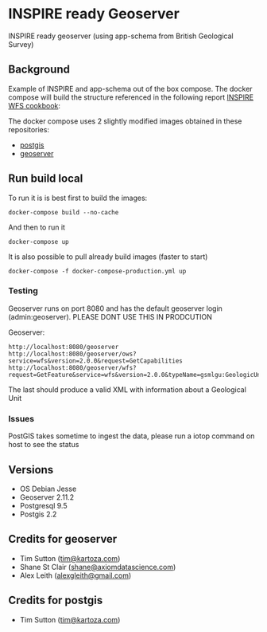 # INSPIRE ready Geoserver
INSPIRE ready geoserver (using app-schema from British Geological Survey)

## Background 

Example of INSPIRE and app-schema out of the box compose. The docker compose will build the structure referenced in the following report [INSPIRE WFS cookbook](https://data.gov.uk/sites/default/files/library/INSPIREWFSCookbook_v1.0.pdf): 

The docker compose uses 2 slightly modified images obtained in these repositories:

* [postgis](https://github.com/kartoza/docker-postgis)
* [geoserver](https://github.com/kartoza/docker-geoserver)

## Run build local 

To run it is is best first to build the images:
```
docker-compose build --no-cache
```

And then to run it
```
docker-compose up
```

It is also possible to pull already build images (faster to start)
```
docker-compose -f docker-compose-production.yml up
```

### Testing

Geoserver runs on port 8080 and has the default geoserver login (admin:geoserver). PLEASE DONT USE THIS IN PRODCUTION

Geoserver:
```
http://localhost:8080/geoserver
http://localhost:8080/geoserver/ows?service=wfs&version=2.0.0&request=GetCapabilities
http://localhost:8080/geoserver/wfs?request=GetFeature&service=wfs&version=2.0.0&typeName=gsmlgu:GeologicUnit&outputFormat=gml32&count=2
```

The last should produce a valid XML with information about a Geological Unit


### Issues

PostGIS takes sometime to ingest the data, please run a iotop command on host to see the status

## Versions

* OS Debian Jesse
* Geoserver 2.11.2
* Postgresql 9.5
* Postgis 2.2

## Credits for geoserver

* Tim Sutton (tim@kartoza.com)
* Shane St Clair (shane@axiomdatascience.com)
* Alex Leith (alexgleith@gmail.com)

## Credits for postgis

* Tim Sutton (tim@kartoza.com)



